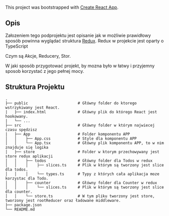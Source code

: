 This project was bootstrapped with [Create React App](https://github.com/facebook/create-react-app).

## Opis

Załozeniem tego podprojektu jest opisanie jak w możliwie prawidłowy sposób powinna wyglądać struktura [Redux](https://redux.js.org/).
Redux w projekcie jest oparty o TypeScript

Czym są Akcje, Reducery, Stor.

W jaki sposób przygotować projekt, by mozna było w łatwy i przyjemny sposob korzystać z jego pełnej mocy.

## Struktura Projektu
    .
    ├── public                      # Główny folder do ktorego wstrzykiwany jest React.
    |   ├── index.html              # Główny plik do którego React jest hookowany.
    |   └── ...
    ├── src                         # Główny folder w którym najwiecej czasu spędzisz
    |   ├── App                     # Folder komponentu APP
    │   │    ├── App.css            # Style dla komponentu APP
    │   │    └── App.tsx            # Główny plik komponentu APP, to w nim znajduje się logika
    │   ├── store                   # Folder w ktorym przechowywany jest store redux aplikacji
    │   │    ├── todos              # Główny folder dla Todos w redux
    │   │    │    ├── slices.ts     # Plik w którym są tworzony jest slice dla todos.
    │   │    │    └── types.ts      # Typy z których cała aplikacja moze korzystac dla Todo.
    │   │    ├── counter            # Główny folder dla Counter w redux
    │   │    │    └── slices.ts     # Plik w którym są tworzony jest slice dla counter.
    │   │    └── store.ts           # W tym pliku tworzony jest store, tworzony jest rootReducer oraz ładowane middleware.
    ├── package.json
    └── README.md
